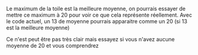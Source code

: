 Le maximum de la toile est la meilleure moyenne, on pourrais essayer de mettre ce maximum à
20 pour voir ce que cela représente réellement. Avec le code actuel, un 13 de moyenne pourrais
apparaitre comme un 20 (si 13 est la meilleure moyenne)

Ce n'est peut être pas très clair mais essayez si vous n'avez aucune moyenne de 20 et vous comprendrez

